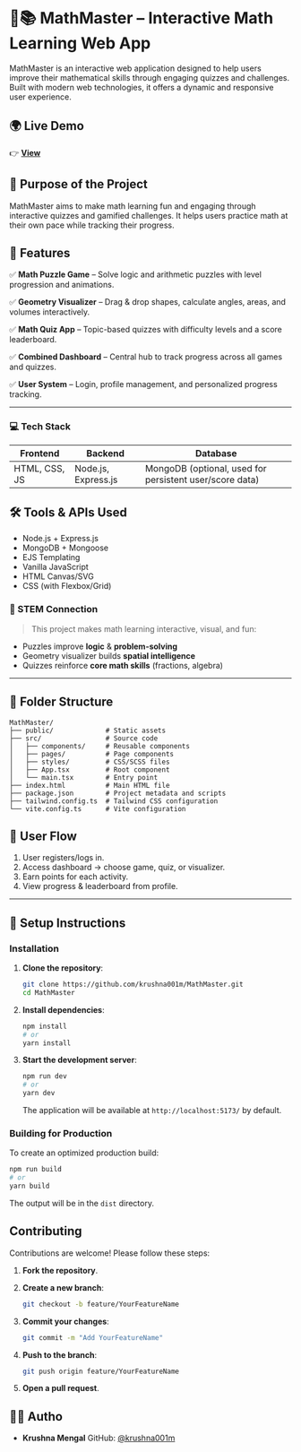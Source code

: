 # 🧠📚 MathMaster – Interactive Math Learning Web App


MathMaster is an interactive web application designed to help users improve their mathematical skills through engaging quizzes and challenges. Built with modern web technologies, it offers a dynamic and responsive user experience.

## 🌍 Live Demo
👉 [**View**](https://math-master.lovable.app/)  

## 🎯 Purpose of the Project

MathMaster aims to make math learning fun and engaging through interactive quizzes and gamified challenges. It helps users practice math at their own pace while tracking their progress.


## 📌 Features

✅ **Math Puzzle Game** – Solve logic and arithmetic puzzles with level progression and animations.

✅ **Geometry Visualizer** – Drag & drop shapes, calculate angles, areas, and volumes interactively.

✅ **Math Quiz App** – Topic-based quizzes with difficulty levels and a score leaderboard.

✅ **Combined Dashboard** – Central hub to track progress across all games and quizzes.

✅ **User System** – Login, profile management, and personalized progress tracking.

---

### 💻 Tech Stack

| Frontend      | Backend             | Database                                                |
| ------------- | ------------------- | ------------------------------------------------------- |
| HTML, CSS, JS | Node.js, Express.js | MongoDB (optional, used for persistent user/score data) |


## 🛠 Tools & APIs Used

* Node.js + Express.js
* MongoDB + Mongoose
* EJS Templating
* Vanilla JavaScript
* HTML Canvas/SVG
* CSS (with Flexbox/Grid)
  

### 🧠 STEM Connection

> This project makes math learning interactive, visual, and fun:

* Puzzles improve **logic** & **problem-solving**
* Geometry visualizer builds **spatial intelligence**
* Quizzes reinforce **core math skills** (fractions, algebra)

---

## 📁 Folder Structure



```
MathMaster/
├── public/             # Static assets
├── src/                # Source code
│   ├── components/     # Reusable components
│   ├── pages/          # Page components
│   ├── styles/         # CSS/SCSS files
│   ├── App.tsx         # Root component
│   └── main.tsx        # Entry point
├── index.html          # Main HTML file
├── package.json        # Project metadata and scripts
├── tailwind.config.ts  # Tailwind CSS configuration
└── vite.config.ts      # Vite configuration
```


## 🔐 User Flow

1. User registers/logs in.
2. Access dashboard → choose game, quiz, or visualizer.
3. Earn points for each activity.
4. View progress & leaderboard from profile.

---

## 🚀 Setup Instructions

### Installation

1. **Clone the repository**:

   ```bash
   git clone https://github.com/krushna001m/MathMaster.git
   cd MathMaster
   ```

2. **Install dependencies**:

   ```bash
   npm install
   # or
   yarn install
   ```

3. **Start the development server**:

   ```bash
   npm run dev
   # or
   yarn dev
   ```

   The application will be available at `http://localhost:5173/` by default.

### Building for Production

To create an optimized production build:

```bash
npm run build
# or
yarn build
```

The output will be in the `dist` directory.


## Contributing

Contributions are welcome! Please follow these steps:

1. **Fork the repository**.

2. **Create a new branch**:

   ```bash
   git checkout -b feature/YourFeatureName
   ```

3. **Commit your changes**:

   ```bash
   git commit -m "Add YourFeatureName"
   ```

4. **Push to the branch**:

   ```bash
   git push origin feature/YourFeatureName
   ```

5. **Open a pull request**.

## 👨‍💻 Autho

* **Krushna Mengal**
  GitHub: [@krushna001m](https://github.com/krushna001m)
